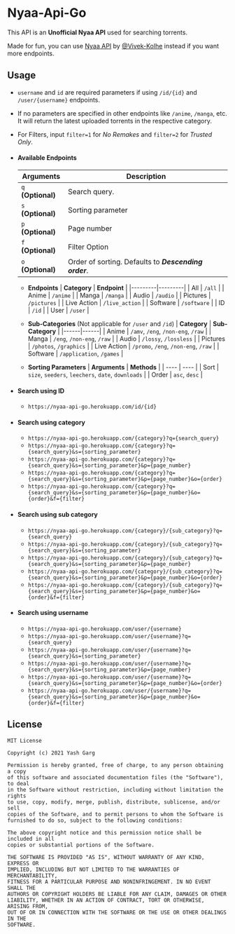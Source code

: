 # Nyaa-Api-Go

This API is an **Unofficial Nyaa API** used for searching torrents.

Made for fun, you can use [Nyaa API](https://github.com/Vivek-Kolhe/Nyaa-API) by [@Vivek-Kolhe](https://github.com/Vivek-Kolhe/) instead if you want more endpoints.

## Usage

- `username` and `id` are required parameters if using `/id/{id}` and `/user/{username}` endpoints.

- If no parameters are specified in other endpoints like `/anime`, `/manga`, etc. It will return the latest uploaded torrents in the respective category.

- For Filters, input `filter=1` for *No Remakes* and `filter=2` for *Trusted Only*.

-   #### Available Endpoints
	| **Arguments** | **Description** |
	|------|------|
	| `q` **(Optional)** | Search query. |
	| `s` **(Optional)** | Sorting parameter |
	| `p` **(Optional)** | Page number |
	| `f` **(Optional)** | Filter Option |
	| `o` **(Optional)** | Order of sorting. Defaults to **_Descending order_**. |

	-   **Endpoints**
		| **Category** | **Endpoint** |
		|---------|---------|
		| All | `/all` |
		| Anime | `/anime` |
		| Manga | `/manga` |
		| Audio | `/audio` |
		| Pictures | `/pictures` |
		| Live Action | `/live_action` |
		| Software | `/software` |
		| ID | `/id` |
		| User | `/user` |

	-   **Sub-Categories** (Not applicable for `/user` and `/id`)
		| **Category** | **Sub-Category** |
		|------|------|
		| Anime | `/amv`, `/eng`, `/non-eng`, `/raw` |
		| Manga | `/eng`, `/non-eng`, `/raw` |
		| Audio | `/lossy`, `/lossless` |
		| Pictures | `/photos`, `/graphics` |
		| Live Action | `/promo`, `/eng`, `/non-eng`, `/raw` |
		| Software | `/application`, `/games` |

	-   **Sorting Parameters**
		| **Arguments** | **Methods** |
		| ---- | ---- |
		| Sort | `size`, `seeders`, `leechers`, `date`, `downloads` |
		| Order | `asc`, `desc` |

-	#### Search using ID
	- 	`https://nyaa-api-go.herokuapp.com/id/{id}`

-   #### Search using category
	-   `https://nyaa-api-go.herokuapp.com/{category}?q={search_query}`
	-   `https://nyaa-api-go.herokuapp.com/{category}?q={search_query}&s={sorting_parameter}`
	-   `https://nyaa-api-go.herokuapp.com/{category}?q={search_query}&s={sorting_parameter}&p={page_number}`
	-   `https://nyaa-api-go.herokuapp.com/{category}?q={search_query}&s={sorting_parameter}&p={page_number}&o={order}`
	-   `https://nyaa-api-go.herokuapp.com/{category}?q={search_query}&s={sorting_parameter}&p={page_number}&o={order}&f={filter}`

-   #### Search using sub category
	-   `https://nyaa-api-go.herokuapp.com/{category}/{sub_category}?q={search_query}`
	-   `https://nyaa-api-go.herokuapp.com/{category}/{sub_category}?q={search_query}&s={sorting_parameter}`
	-   `https://nyaa-api-go.herokuapp.com/{category}/{sub_category}?q={search_query}&s={sorting_parameter}&p={page_number}`
	-   `https://nyaa-api-go.herokuapp.com/{category}/{sub_category}?q={search_query}&s={sorting_parameter}&p={page_number}&o={order}`
	-   `https://nyaa-api-go.herokuapp.com/{category}/{sub_category}?q={search_query}&s={sorting_parameter}&p={page_number}&o={order}&f={filter}`

-	#### Search using username
	- 	`https://nyaa-api-go.herokuapp.com/user/{username}`
	- 	`https://nyaa-api-go.herokuapp.com/user/{username}?q={search_query}`
	- 	`https://nyaa-api-go.herokuapp.com/user/{username}?q={search_query}&s={sorting_parameter}`
	- 	`https://nyaa-api-go.herokuapp.com/user/{username}?q={search_query}&s={sorting_parameter}&p={page_number}`
	- 	`https://nyaa-api-go.herokuapp.com/user/{username}?q={search_query}&s={sorting_parameter}&p={page_number}&o={order}`
	- 	`https://nyaa-api-go.herokuapp.com/user/{username}?q={search_query}&s={sorting_parameter}&p={page_number}&o={order}&f={filter}`

## License

```text
MIT License

Copyright (c) 2021 Yash Garg

Permission is hereby granted, free of charge, to any person obtaining a copy
of this software and associated documentation files (the "Software"), to deal
in the Software without restriction, including without limitation the rights
to use, copy, modify, merge, publish, distribute, sublicense, and/or sell
copies of the Software, and to permit persons to whom the Software is
furnished to do so, subject to the following conditions:

The above copyright notice and this permission notice shall be included in all
copies or substantial portions of the Software.

THE SOFTWARE IS PROVIDED "AS IS", WITHOUT WARRANTY OF ANY KIND, EXPRESS OR
IMPLIED, INCLUDING BUT NOT LIMITED TO THE WARRANTIES OF MERCHANTABILITY,
FITNESS FOR A PARTICULAR PURPOSE AND NONINFRINGEMENT. IN NO EVENT SHALL THE
AUTHORS OR COPYRIGHT HOLDERS BE LIABLE FOR ANY CLAIM, DAMAGES OR OTHER
LIABILITY, WHETHER IN AN ACTION OF CONTRACT, TORT OR OTHERWISE, ARISING FROM,
OUT OF OR IN CONNECTION WITH THE SOFTWARE OR THE USE OR OTHER DEALINGS IN THE
SOFTWARE.
```
